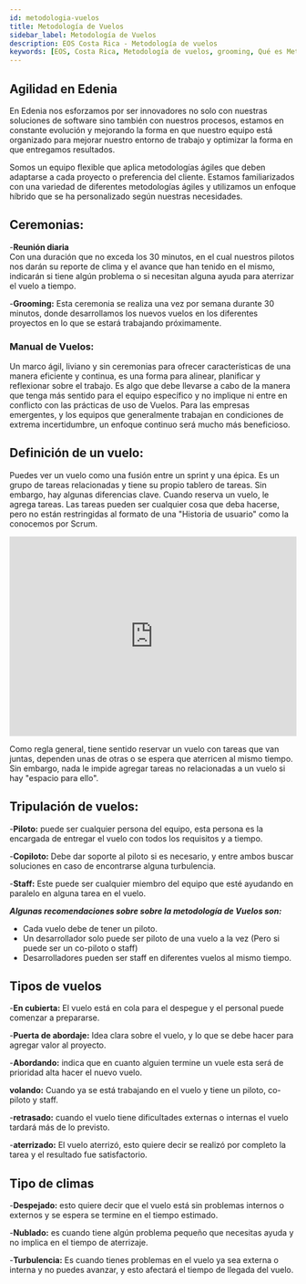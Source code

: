 ```yaml
---
id: metodologia-vuelos
title: Metodología de Vuelos
sidebar_label: Metodología de Vuelos
description: EOS Costa Rica - Metodología de vuelos
keywords: [EOS, Costa Rica, Metodología de vuelos, grooming, Qué es Metodología de vuelos, Para qué sirve la metodología de vuelos]
---
```


## Agilidad en Edenia

En Edenia nos esforzamos por ser innovadores no solo con nuestras soluciones de software sino también con nuestros procesos, estamos en constante evolución y mejorando la forma en que nuestro equipo está organizado para mejorar nuestro entorno de trabajo y optimizar la forma en que entregamos resultados.

Somos un equipo flexible que aplica metodologías ágiles que deben adaptarse a cada proyecto o preferencia del cliente. Estamos familiarizados con una variedad de diferentes metodologías ágiles y utilizamos un enfoque híbrido que se ha personalizado según nuestras necesidades.

## Ceremonias:

-**Reunión diaria**  
Con una duración que no exceda los 30 minutos, en el cual nuestros pilotos nos darán su reporte de clima y el avance que han tenido en el mismo, indicarán si tiene algún problema o si necesitan alguna ayuda para aterrizar el vuelo a tiempo.

-**Grooming:**
Esta ceremonia se realiza una vez por semana durante 30 minutos, donde desarrollamos los nuevos vuelos en los diferentes proyectos en lo que se  estará trabajando próximamente. 


### Manual de Vuelos:

Un marco ágil, liviano y sin ceremonias para ofrecer características de una manera eficiente y continua, es una forma para alinear, planificar y reflexionar sobre el trabajo. Es algo que debe llevarse a cabo de la manera que tenga más sentido para el equipo específico y no implique ni entre en conflicto con las prácticas de uso de Vuelos. Para las empresas emergentes, y los equipos que generalmente trabajan en condiciones de extrema incertidumbre, un enfoque continuo será mucho más beneficioso.

## Definición de un vuelo:

Puedes ver un vuelo como una fusión entre un sprint y una épica. Es un grupo de tareas relacionadas y tiene su propio tablero de tareas. Sin embargo, hay algunas diferencias clave. Cuando reserva un vuelo, le agrega tareas. Las tareas pueden ser cualquier cosa que deba hacerse, pero no están restringidas al formato de una "Historia de usuario" como la conocemos por Scrum.

<iframe width="100%" height="350" src="https://www.youtube.com/embed/pCShsesxRZA" title="YouTube video player" frameborder="0" allow="accelerometer; autoplay; clipboard-write; encrypted-media; gyroscope; picture-in-picture" allowfullscreen></iframe>


Como regla general, tiene sentido reservar un vuelo con tareas que van juntas, dependen unas de otras o se espera que aterricen al mismo tiempo. Sin embargo, nada le impide agregar tareas no relacionadas a un vuelo si hay "espacio para ello".

## Tripulación de vuelos:

-**Piloto:** puede ser cualquier persona del equipo, esta persona es la encargada de entregar el  vuelo con todos los requisitos y a tiempo.

-**Copiloto:** Debe dar soporte al piloto si es necesario, y entre ambos buscar soluciones en caso de encontrarse alguna turbulencia.

-**Staff:** Este puede ser cualquier  miembro del equipo que esté ayudando en paralelo en alguna tarea en el vuelo. 

***Algunas recomendaciones sobre sobre la metodología de Vuelos son:***
- Cada vuelo debe de tener un piloto. 
- Un desarrollador solo puede ser piloto de una vuelo a la vez (Pero si puede ser un co-piloto o staff)
- Desarrolladores pueden ser staff en diferentes vuelos al mismo tiempo.

## Tipos de vuelos 

-**En cubierta:** El vuelo está en cola para el despegue y el personal puede comenzar a prepararse.
 
-**Puerta de abordaje:** Idea clara sobre el vuelo, y lo que se debe hacer para agregar valor al proyecto.

-**Abordando:** indica que en cuanto alguien termine un  vuele esta será  de prioridad alta hacer el nuevo vuelo. 

**volando:** Cuando ya se está trabajando en el vuelo y tiene un piloto, co- piloto y staff. 

-**retrasado:** cuando el vuelo tiene dificultades externas o internas el vuelo tardará más de lo previsto. 

-**aterrizado:** El vuelo aterrizó, esto quiere decir se realizó por completo la tarea y el resultado fue satisfactorio.

## Tipo de climas 

-**Despejado:** esto quiere decir que el vuelo está sin problemas internos o externos y se espera se termine en el tiempo estimado.

-**Nublado:** es cuando tiene algún problema pequeño que necesitas ayuda y no implica en el tiempo de aterrizaje.

-**Turbulencia:** Es cuando tienes problemas en el vuelo ya sea externa o interna y no puedes avanzar, y esto afectará el tiempo de llegada del vuelo.
